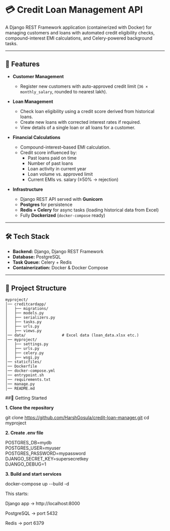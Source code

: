# 💳 Credit Loan Management API  

A Django REST Framework application (containerized with Docker) for managing customers and loans with automated credit eligibility checks, compound-interest EMI calculations, and Celery-powered background tasks.  

---

## 📌 Features  

- **Customer Management**  
  - Register new customers with auto-approved credit limit (`36 × monthly_salary`, rounded to nearest lakh).  

- **Loan Management**  
  - Check loan eligibility using a credit score derived from historical loans.  
  - Create new loans with corrected interest rates if required.  
  - View details of a single loan or all loans for a customer.  

- **Financial Calculations**  
  - Compound-interest–based EMI calculation.  
  - Credit score influenced by:  
    - Past loans paid on time  
    - Number of past loans  
    - Loan activity in current year  
    - Loan volume vs. approved limit  
    - Current EMIs vs. salary (≥50% → rejection)  

- **Infrastructure**  
  - Django REST API served with **Gunicorn**  
  - **Postgres** for persistence  
  - **Redis + Celery** for async tasks (loading historical data from Excel)  
  - Fully **Dockerized** (`docker-compose` ready)  

---

## 🛠️ Tech Stack  

- **Backend:** Django, Django REST Framework  
- **Database:** PostgreSQL  
- **Task Queue:** Celery + Redis  
- **Containerization:** Docker & Docker Compose  

---

## 📂 Project Structure  

```plaintext
myproject/
│── creditcardapp/
│   ├── migrations/
│   ├── models.py
│   ├── serializers.py
│   ├── tasks.py
│   ├── urls.py
│   ├── views.py
│── data/                # Excel data (loan_data.xlsx etc.)
│── myproject/
│   ├── settings.py
│   ├── urls.py
│   ├── celery.py
│   ├── wsgi.py
│── staticfiles/
│── Dockerfile
│── docker-compose.yml
│── entrypoint.sh
│── requirements.txt
│── manage.py
│── README.md
```

##🚀 Getting Started

**1. Clone the repository**

git clone https://github.com/HarshGosula/credit-loan-manager.git
cd myproject

**2. Create .env file**

POSTGRES_DB=mydb  
POSTGRES_USER=myuser  
POSTGRES_PASSWORD=mypassword  
DJANGO_SECRET_KEY=supersecretkey  
DJANGO_DEBUG=1  

**3. Build and start services**

docker-compose up --build -d


This starts:

Django app → http://localhost:8000

PostgreSQL → port 5432

Redis → port 6379
